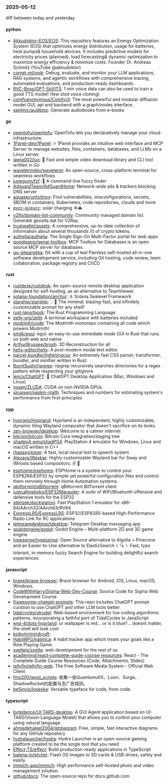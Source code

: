 ### 2025-05-12
diff between today and yesterday

#### python
* [Akkudoktor-EOS/EOS](https://github.com/Akkudoktor-EOS/EOS): This repository features an Energy Optimization System (EOS) that optimizes energy distribution, usage for batteries, heat pumps& household devices. It includes predictive models for electricity prices (planned), load forecasting& dynamic optimization to maximize energy efficiency & minimize costs. Founder Dr. Andreas Schmitz (YouTube @akkudoktor)
* [comet-ml/opik](https://github.com/comet-ml/opik): Debug, evaluate, and monitor your LLM applications, RAG systems, and agentic workflows with comprehensive tracing, automated evaluations, and production-ready dashboards.
* [RVC-Boss/GPT-SoVITS](https://github.com/RVC-Boss/GPT-SoVITS): 1 min voice data can also be used to train a good TTS model! (few shot voice cloning)
* [comfyanonymous/ComfyUI](https://github.com/comfyanonymous/ComfyUI): The most powerful and modular diffusion model GUI, api and backend with a graph/nodes interface.
* [santinic/audiblez](https://github.com/santinic/audiblez): Generate audiobooks from e-books

#### go
* [opentofu/opentofu](https://github.com/opentofu/opentofu): OpenTofu lets you declaratively manage your cloud infrastructure.
* [1Panel-dev/1Panel](https://github.com/1Panel-dev/1Panel): 🔥 1Panel provides an intuitive web interface and MCP Server to manage websites, files, containers, databases, and LLMs on a Linux server.
* [iawia002/lux](https://github.com/iawia002/lux): 👾 Fast and simple video download library and CLI tool written in Go
* [wavetermdev/waveterm](https://github.com/wavetermdev/waveterm): An open-source, cross-platform terminal for seamless workflows
* [junegunn/fzf](https://github.com/junegunn/fzf): 🌸 A command-line fuzzy finder
* [AdguardTeam/AdGuardHome](https://github.com/AdguardTeam/AdGuardHome): Network-wide ads & trackers blocking DNS server
* [aquasecurity/trivy](https://github.com/aquasecurity/trivy): Find vulnerabilities, misconfigurations, secrets, SBOM in containers, Kubernetes, code repositories, clouds and more
* [evcc-io/evcc](https://github.com/evcc-io/evcc): solar charging ☀️🚘
* [v2fly/domain-list-community](https://github.com/v2fly/domain-list-community): Community managed domain list. Generate geosite.dat for V2Ray.
* [trustwallet/assets](https://github.com/trustwallet/assets): A comprehensive, up-to-date collection of information about several thousands (!) of crypto tokens.
* [authelia/authelia](https://github.com/authelia/authelia): The Single Sign-On Multi-Factor portal for web apps
* [googleapis/genai-toolbox](https://github.com/googleapis/genai-toolbox): MCP Toolbox for Databases is an open source MCP server for databases.
* [go-gitea/gitea](https://github.com/go-gitea/gitea): Git with a cup of tea! Painless self-hosted all-in-one software development service, including Git hosting, code review, team collaboration, package registry and CI/CD

#### rust
* [rustdesk/rustdesk](https://github.com/rustdesk/rustdesk): An open-source remote desktop application designed for self-hosting, as an alternative to TeamViewer.
* [solana-foundation/anchor](https://github.com/solana-foundation/anchor): ⚓ Solana Sealevel Framework
* [starship/starship](https://github.com/starship/starship): ☄🌌️ The minimal, blazing-fast, and infinitely customizable prompt for any shell!
* [rust-lang/book](https://github.com/rust-lang/book): The Rust Programming Language
* [zellij-org/zellij](https://github.com/zellij-org/zellij): A terminal workspace with batteries included
* [modrinth/code](https://github.com/modrinth/code): The Modrinth monorepo containing all code which powers Modrinth!
* [emilk/egui](https://github.com/emilk/egui): egui: an easy-to-use immediate mode GUI in Rust that runs on both web and native
* [ArthurBrussee/brush](https://github.com/ArthurBrussee/brush): 3D Reconstruction for all
* [helix-editor/helix](https://github.com/helix-editor/helix): A post-modern modal text editor.
* [parcel-bundler/lightningcss](https://github.com/parcel-bundler/lightningcss): An extremely fast CSS parser, transformer, bundler, and minifier written in Rust.
* [BurntSushi/ripgrep](https://github.com/BurntSushi/ripgrep): ripgrep recursively searches directories for a regex pattern while respecting your gitignore
* [lencx/ChatGPT](https://github.com/lencx/ChatGPT): 🔮 ChatGPT Desktop Application (Mac, Windows and Linux)
* [vosen/ZLUDA](https://github.com/vosen/ZLUDA): CUDA on non-NVIDIA GPUs
* [sirupsen/napkin-math](https://github.com/sirupsen/napkin-math): Techniques and numbers for estimating system's performance from first-principles

#### cpp
* [hyprwm/Hyprland](https://github.com/hyprwm/Hyprland): Hyprland is an independent, highly customizable, dynamic tiling Wayland compositor that doesn't sacrifice on its looks.
* [zen-browser/desktop](https://github.com/zen-browser/desktop): Welcome to a calmer internet
* [bitcoin/bitcoin](https://github.com/bitcoin/bitcoin): Bitcoin Core integration/staging tree
* [shadps4-emu/shadPS4](https://github.com/shadps4-emu/shadPS4): PlayStation 4 emulator for Windows, Linux and macOS written in C++
* [rhasspy/piper](https://github.com/rhasspy/piper): A fast, local neural text to speech system
* [Alexays/Waybar](https://github.com/Alexays/Waybar): Highly customizable Wayland bar for Sway and Wlroots based compositors. ✌️ 🎉
* [esphome/esphome](https://github.com/esphome/esphome): ESPHome is a system to control your ESP8266/ESP32 by simple yet powerful configuration files and control them remotely through Home Automation systems.
* [qbittorrent/qBittorrent](https://github.com/qbittorrent/qBittorrent): qBittorrent BitTorrent client
* [justcallmekoko/ESP32Marauder](https://github.com/justcallmekoko/ESP32Marauder): A suite of WiFi/Bluetooth offensive and defensive tools for the ESP32
* [stenzek/duckstation](https://github.com/stenzek/duckstation): Fast PlayStation 1 emulator for x86-64/AArch32/AArch64/RV64
* [ExpressLRS/ExpressLRS](https://github.com/ExpressLRS/ExpressLRS): ESP32/ESP8285-based High-Performance Radio Link for RC applications
* [telegramdesktop/tdesktop](https://github.com/telegramdesktop/tdesktop): Telegram Desktop messaging app
* [godotengine/godot](https://github.com/godotengine/godot): Godot Engine – Multi-platform 2D and 3D game engine
* [typesense/typesense](https://github.com/typesense/typesense): Open Source alternative to Algolia + Pinecone and an Easier-to-Use alternative to ElasticSearch ⚡ 🔍 ✨ Fast, typo tolerant, in-memory fuzzy Search Engine for building delightful search experiences

#### javascript
* [brave/brave-browser](https://github.com/brave/brave-browser): Brave browser for Android, iOS, Linux, macOS, Windows.
* [CodeWithHarry/Sigma-Web-Dev-Course](https://github.com/CodeWithHarry/Sigma-Web-Dev-Course): Source Code for Sigma Web Development Course
* [f/awesome-chatgpt-prompts](https://github.com/f/awesome-chatgpt-prompts): This repo includes ChatGPT prompt curation to use ChatGPT and other LLM tools better.
* [tidalcycles/strudel](https://github.com/tidalcycles/strudel): Web-based environment for live coding algorithmic patterns, incorporating a faithful port of TidalCycles to JavaScript
* [end-4/dots-hyprland](https://github.com/end-4/dots-hyprland): ur wallpaper is red... or is it blue?... doesnt matter, the shell will look cool
* [kolbytn/mindcraft](https://github.com/kolbytn/mindcraft): 
* [HabitRPG/habitica](https://github.com/HabitRPG/habitica): A habit tracker app which treats your goals like a Role Playing Game.
* [sveltejs/svelte](https://github.com/sveltejs/svelte): web development for the rest of us
* [academind/react-complete-guide-course-resources](https://github.com/academind/react-complete-guide-course-resources): React - The Complete Guide Course Resources (Code, Attachments, Slides)
* [jellyfin/jellyfin-web](https://github.com/jellyfin/jellyfin-web): The Free Software Media System - Official Web Client
* [fmz200/wool_scripts](https://github.com/fmz200/wool_scripts): 收集一些QuantumultX、Loon、Surge、ShadowRocket的配置与去广告规则。
* [be5invis/Iosevka](https://github.com/be5invis/Iosevka): Versatile typeface for code, from code.

#### typescript
* [bytedance/UI-TARS-desktop](https://github.com/bytedance/UI-TARS-desktop): A GUI Agent application based on UI-TARS(Vision-Language Model) that allows you to control your computer using natural language.
* [ahmedkhaleel2004/gitdiagram](https://github.com/ahmedkhaleel2004/gitdiagram): Free, simple, fast interactive diagrams for any GitHub repository
* [hydralauncher/hydra](https://github.com/hydralauncher/hydra): Hydra Launcher is an open-source gaming platform created to be the single tool that you need
* [Effect-TS/effect](https://github.com/Effect-TS/effect): Build production-ready applications in TypeScript
* [balena-io/etcher](https://github.com/balena-io/etcher): Flash OS images to SD cards & USB drives, safely and easily.
* [immich-app/immich](https://github.com/immich-app/immich): High performance self-hosted photo and video management solution.
* [github/docs](https://github.com/github/docs): The open-source repo for docs.github.com
